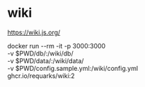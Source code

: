 # wiki
https://wiki.js.org/

docker run --rm -it -p 3000:3000 \
             -v $PWD/db/:/wiki/db/ \
             -v $PWD/data/:/wiki/data/ \
             -v $PWD/config.sample.yml:/wiki/config.yml \
             ghcr.io/requarks/wiki:2
